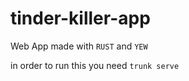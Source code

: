# tinder-killer-app

Web App made with `RUST` and `YEW`


in order to run this you need 
`trunk serve`

